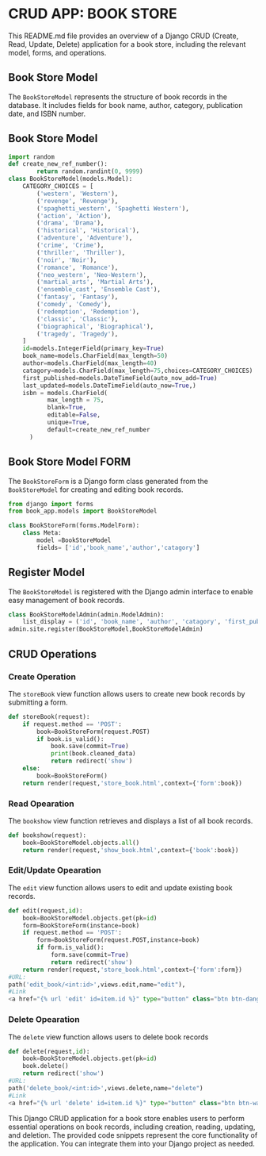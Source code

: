 # CRUD APP: BOOK STORE

This README.md file provides an overview of a Django CRUD (Create, Read, Update, Delete) application for a book store, including the relevant model, forms, and operations.

## Book Store Model
The `BookStoreModel` represents the structure of book records in the database. It includes fields for book name, author, category, publication date, and ISBN number.

## Book Store Model
```python
import random
def create_new_ref_number():
        return random.randint(0, 9999)
class BookStoreModel(models.Model):
    CATEGORY_CHOICES = [
        ('western', 'Western'),
        ('revenge', 'Revenge'),
        ('spaghetti_western', 'Spaghetti Western'),
        ('action', 'Action'),
        ('drama', 'Drama'),
        ('historical', 'Historical'),
        ('adventure', 'Adventure'),
        ('crime', 'Crime'),
        ('thriller', 'Thriller'),
        ('noir', 'Noir'),
        ('romance', 'Romance'),
        ('neo_western', 'Neo-Western'),
        ('martial_arts', 'Martial Arts'),
        ('ensemble_cast', 'Ensemble Cast'),
        ('fantasy', 'Fantasy'),
        ('comedy', 'Comedy'),
        ('redemption', 'Redemption'),
        ('classic', 'Classic'),
        ('biographical', 'Biographical'),
        ('tragedy', 'Tragedy'),
    ]
    id=models.IntegerField(primary_key=True)
    book_name=models.CharField(max_length=50)
    author=models.CharField(max_length=40)
    catagory=models.CharField(max_length=75,choices=CATEGORY_CHOICES)
    first_published=models.DateTimeField(auto_now_add=True)
    last_updated=models.DateTimeField(auto_now=True,)
    isbn = models.CharField(
           max_length = 75,
           blank=True,
           editable=False,
           unique=True,
           default=create_new_ref_number
      )
```


## Book Store Model FORM
The `BookStoreForm` is a Django form class generated from the `BookStoreModel` for creating and editing book records.

```python
from django import forms
from book_app.models import BookStoreModel

class BookStoreForm(forms.ModelForm):
    class Meta:
        model =BookStoreModel
        fields= ['id','book_name','author','catagory']
```
## Register Model
The `BookStoreModel` is registered with the Django admin interface to enable easy management of book records.

```python
class BookStoreModelAdmin(admin.ModelAdmin):
    list_display = ('id', 'book_name', 'author', 'catagory', 'first_published', 'last_updated', 'isbn')
admin.site.register(BookStoreModel,BookStoreModelAdmin)
```
## CRUD Operations
### Create Operation
The `storeBook` view function allows users to create new book records by submitting a form.

```python
def storeBook(request):
    if request.method == 'POST':
        book=BookStoreForm(request.POST)
        if book.is_valid():
            book.save(commit=True)
            print(book.cleaned_data)
            return redirect('show')
    else:
        book=BookStoreForm()
    return render(request,'store_book.html',context={'form':book})

```
### Read Opearation
The `bookshow` view function retrieves and displays a list of all book records.

```python
def bookshow(request):
    book=BookStoreModel.objects.all()
    return render(request,'show_book.html',context={'book':book})

```
### Edit/Update Opearation
The `edit` view function allows users to edit and update existing book records.

```python
def edit(request,id):
    book=BookStoreModel.objects.get(pk=id)
    form=BookStoreForm(instance=book)
    if request.method == 'POST':
        form=BookStoreForm(request.POST,instance=book)
        if form.is_valid():
            form.save(commit=True)
            return redirect('show')
    return render(request,'store_book.html',context={'form':form})
#URL:
path('edit_book/<int:id>',views.edit,name="edit"),
#Link
<a href="{% url 'edit' id=item.id %}" type="button" class="btn btn-danger btn-sm">Edit</a>

```
### Delete Opearation
The `delete` view function allows users to delete book records

```python
def delete(request,id):
    book=BookStoreModel.objects.get(pk=id)
    book.delete()
    return redirect('show')
#URL:
path('delete_book/<int:id>',views.delete,name="delete")
#Link
<a href="{% url 'delete' id=item.id %}" type="button" class="btn btn-warning btn-sm">Delete</a>
```

This Django CRUD application for a book store enables users to perform essential operations on book records, including creation, reading, updating, and deletion. The provided code snippets represent the core functionality of the application. You can integrate them into your Django project as needed.